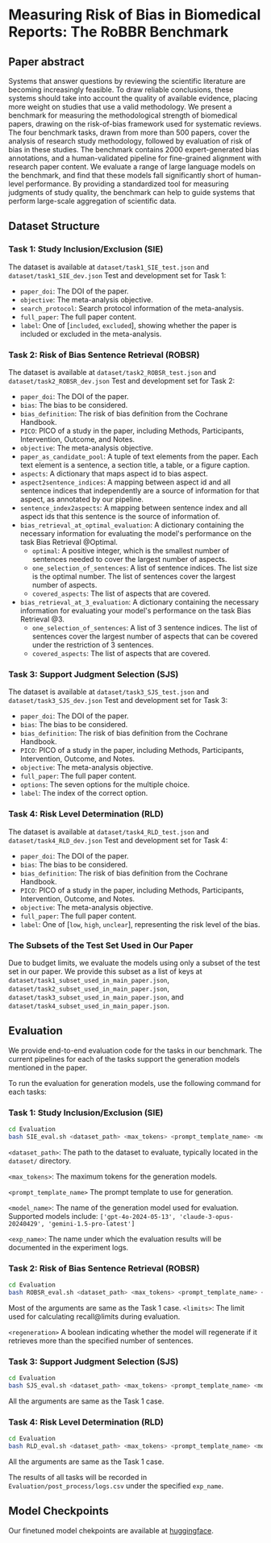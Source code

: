 # Measuring Risk of Bias in Biomedical Reports: The RoBBR Benchmark

## Paper abstract
Systems that answer questions by reviewing the scientific literature are becoming increasingly feasible. To draw reliable conclusions, these systems should take into account the quality of available evidence, placing more weight on studies that use a valid methodology. We present a benchmark for measuring the methodological strength of biomedical papers, drawing on the risk-of-bias framework used for systematic reviews. The four benchmark tasks, drawn from more than 500 papers, cover the analysis of research study methodology, followed by evaluation of risk of bias in these studies. The benchmark contains 2000 expert-generated bias annotations, and a human-validated pipeline for fine-grained alignment with research paper content. We evaluate a range of large language models on the benchmark, and find that these models fall significantly short of human-level performance. By providing a standardized tool for measuring judgments of study quality, the benchmark can help to guide systems that perform large-scale aggregation of scientific data.

## Dataset Structure

### Task 1: Study Inclusion/Exclusion (SIE)
The dataset is available at `dataset/task1_SIE_test.json` and `dataset/task1_SIE_dev.json`
Test and development set for Task 1:
- `paper_doi`: The DOI of the paper.
- `objective`: The meta-analysis objective.
- `search_protocol`: Search protocol information of the meta-analysis.
- `full_paper`: The full paper content.
- `label`: One of [`included`, `excluded`], showing whether the paper is included or excluded in the meta-analysis.

### Task 2: Risk of Bias Sentence Retrieval (ROBSR)
The dataset is available at `dataset/task2_ROBSR_test.json` and `dataset/task2_ROBSR_dev.json`
Test and development set for Task 2:
- `paper_doi`: The DOI of the paper.
- `bias`: The bias to be considered.
- `bias_definition`: The risk of bias definition from the Cochrane Handbook.
- `PICO`: PICO of a study in the paper, including Methods, Participants, Intervention, Outcome, and Notes.
- `objective`: The meta-analysis objective.
- `paper_as_candidate_pool`: A tuple of text elements from the paper. Each text element is a sentence, a section title, a table, or a figure caption.
- `aspects`: A dictionary that maps aspect id to bias aspect.
- `aspect2sentence_indices`: A mapping between aspect id and all sentence indices that independently are a source of information for that aspect, as annotated by our pipeline.
- `sentence_index2aspects`: A mapping between sentence index and all aspect ids that this sentence is the source of information of.
- `bias_retrieval_at_optimal_evaluation`: A dictionary containing the necessary information for evaluating the model's performance on the task Bias Retrieval @Optimal.
  - `optimal`: A positive integer, which is the smallest number of sentences needed to cover the largest number of aspects.
  - `one_selection_of_sentences`: A list of sentence indices. The list size is the optimal number. The list of sentences cover the largest number of aspects.
  - `covered_aspects`: The list of aspects that are covered.
- `bias_retrieval_at_3_evaluation`: A dictionary containing the necessary information for evaluating your model's performance on the task Bias Retrieval @3.
  - `one_selection_of_sentences`: A list of 3 sentence indices. The list of sentences cover the largest number of aspects that can be covered under the restriction of 3 sentences.
  - `covered_aspects`: The list of aspects that are covered.

### Task 3: Support Judgment Selection (SJS)
The dataset is available at `dataset/task3_SJS_test.json` and `dataset/task3_SJS_dev.json`
Test and development set for Task 3:
- `paper_doi`: The DOI of the paper.
- `bias`: The bias to be considered.
- `bias_definition`: The risk of bias definition from the Cochrane Handbook.
- `PICO`: PICO of a study in the paper, including Methods, Participants, Intervention, Outcome, and Notes.
- `objective`: The meta-analysis objective.
- `full_paper`: The full paper content.
- `options`: The seven options for the multiple choice.
- `label`: The index of the correct option.

### Task 4: Risk Level Determination (RLD)
The dataset is available at `dataset/task4_RLD_test.json` and `dataset/task4_RLD_dev.json`
Test and development set for Task 4:
- `paper_doi`: The DOI of the paper.
- `bias`: The bias to be considered.
- `bias_definition`: The risk of bias definition from the Cochrane Handbook.
- `PICO`: PICO of a study in the paper, including Methods, Participants, Intervention, Outcome, and Notes.
- `objective`: The meta-analysis objective.
- `full_paper`: The full paper content.
- `label`: One of [`low`, `high`, `unclear`], representing the risk level of the bias.

### The Subsets of the Test Set Used in Our Paper
Due to budget limits, we evaluate the models using only a subset of the test set in our paper. 
We provide this subset as a list of keys at `dataset/task1_subset_used_in_main_paper.json`, `dataset/task2_subset_used_in_main_paper.json`, `dataset/task3_subset_used_in_main_paper.json`, and `dataset/task4_subset_used_in_main_paper.json`.

## Evaluation

We provide end-to-end evaluation code for the tasks in our benchmark. The current pipelines for each of the tasks support the generation models mentioned in the paper. 

To run the evaluation for generation models, use the following command for each tasks:

### Task 1: Study Inclusion/Exclusion (SIE)
```bash
cd Evaluation
bash SIE_eval.sh <dataset_path> <max_tokens> <prompt_template_name> <model_name> <exp_name>
```
`<dataset_path>`: The path to the dataset to evaluate, typically located in the `dataset/` directory.

`<max_tokens>`: The maximum tokens for the generation models.

`<prompt_template_name>` The prompt template to use for generation.

`<model_name>`: The name of the generation model used for evaluation. Supported models include: `['gpt-4o-2024-05-13', 'claude-3-opus-20240429', 'gemini-1.5-pro-latest']`

`<exp_name>`: The name under which the evaluation results will be documented in the experiment logs.

### Task 2: Risk of Bias Sentence Retrieval (ROBSR)
```bash
cd Evaluation
bash ROBSR_eval.sh <dataset_path> <max_tokens> <prompt_template_name> <model_name> <exp_name> <limits> <regeneration>
```
Most of the arguments are same as the Task 1 case.
`<limits>`: The limit used for calculating recall@limits during evaluation.

`<regeneration>` A boolean indicating whether the model will regenerate if it retrieves more than the specified number of sentences.

### Task 3: Support Judgment Selection (SJS)
```bash
cd Evaluation
bash SJS_eval.sh <dataset_path> <max_tokens> <prompt_template_name> <model_name> <exp_name>
```
All the arguments are same as the Task 1 case.

### Task 4: Risk Level Determination (RLD)
```bash
cd Evaluation
bash RLD_eval.sh <dataset_path> <max_tokens> <prompt_template_name> <model_name> <exp_name>
```
All the arguments are same as the Task 1 case.

The results of all tasks will be recorded in `Evaluation/post_process/logs.csv` under the specified `exp_name`.

## Model Checkpoints

Our finetuned model chekpoints are available at [huggingface](https://huggingface.co/RoBBR-Benchmark).
